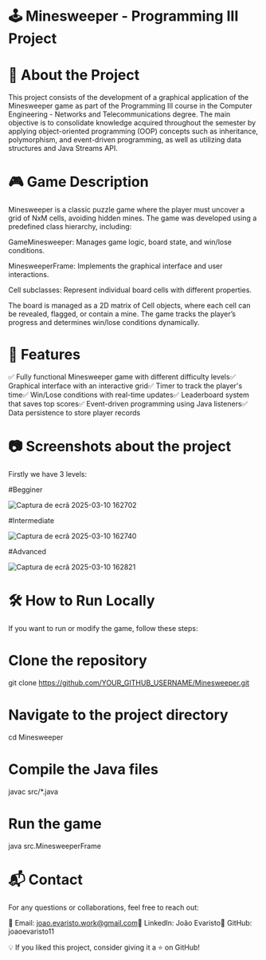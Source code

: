 # 🕹️ Minesweeper - Programming III Project

# 📌 About the Project

This project consists of the development of a graphical application of the Minesweeper game as part of the Programming III course in the Computer Engineering - Networks and Telecommunications degree. The main objective is to consolidate knowledge acquired throughout the semester by applying object-oriented programming (OOP) concepts such as inheritance, polymorphism, and event-driven programming, as well as utilizing data structures and Java Streams API.

# 🎮 Game Description

Minesweeper is a classic puzzle game where the player must uncover a grid of NxM cells, avoiding hidden mines. The game was developed using a predefined class hierarchy, including:

GameMinesweeper: Manages game logic, board state, and win/lose conditions.

MinesweeperFrame: Implements the graphical interface and user interactions.

Cell subclasses: Represent individual board cells with different properties.

The board is managed as a 2D matrix of Cell objects, where each cell can be revealed, flagged, or contain a mine. The game tracks the player’s progress and determines win/lose conditions dynamically.

# 🚀 Features

✅ Fully functional Minesweeper game with different difficulty levels✅ Graphical interface with an interactive grid✅ Timer to track the player's time✅ Win/Lose conditions with real-time updates✅ Leaderboard system that saves top scores✅ Event-driven programming using Java listeners✅ Data persistence to store player records

# 📷 Screenshots about the project

Firstly we have 3 levels:

#Begginer

![Captura de ecrã 2025-03-10 162702](https://github.com/user-attachments/assets/e2389cc1-88ee-43ab-a404-e4ca4e0fb8e7)

#Intermediate

![Captura de ecrã 2025-03-10 162740](https://github.com/user-attachments/assets/54d0983a-15a8-43bb-b421-3b1d94758c98)

#Advanced

![Captura de ecrã 2025-03-10 162821](https://github.com/user-attachments/assets/e85ca43e-c849-4e1c-90b5-2e600c2e6d8d)



# 🛠️ How to Run Locally

If you want to run or modify the game, follow these steps:

# Clone the repository

 git clone https://github.com/YOUR_GITHUB_USERNAME/Minesweeper.git  

# Navigate to the project directory

 cd Minesweeper  

# Compile the Java files

 javac src/*.java  

# Run the game

 java src.MinesweeperFrame  

# 📬 Contact

For any questions or collaborations, feel free to reach out:

📧 Email: joao.evaristo.work@gmail.com🔗 LinkedIn: João Evaristo🐙 GitHub: joaoevaristo11

💡 If you liked this project, consider giving it a ⭐ on GitHub!
